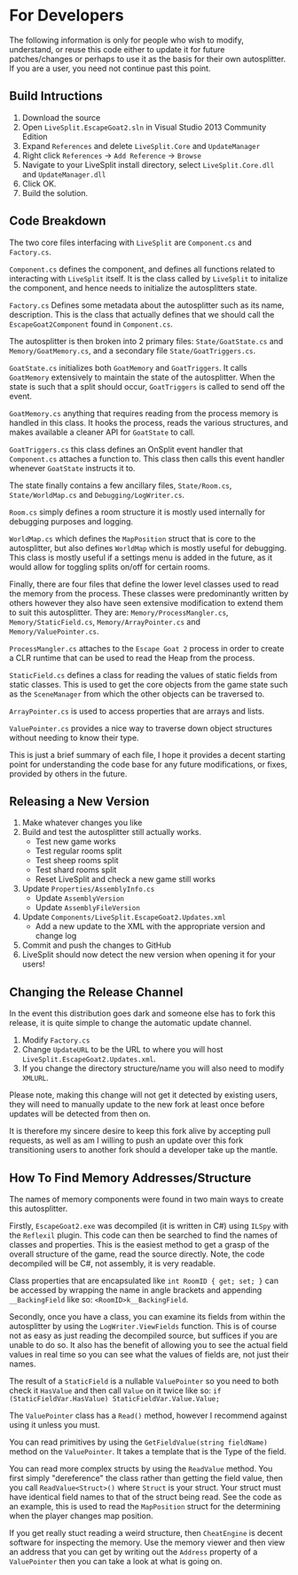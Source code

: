 # For Developers #

The following information is only for people who wish to modify, understand, or
reuse this code either to update it for future patches/changes or perhaps to
use it as the basis for their own autosplitter. If you are a user, you need not
continue past this point.

## Build Intructions ##

1. Download the source
2. Open `LiveSplit.EscapeGoat2.sln` in Visual Studio 2013 Community Edition
3. Expand `References` and delete `LiveSplit.Core` and `UpdateManager`
4. Right click `References` -> `Add Reference` -> `Browse`
5. Navigate to your LiveSplit install directory, select `LiveSplit.Core.dll`
   and `UpdateManager.dll`
6. Click OK.
7. Build the solution.

## Code Breakdown ##

The two core files interfacing with `LiveSplit` are `Component.cs` and
`Factory.cs`.

`Component.cs` defines the component, and defines all functions related to
interacting with `LiveSplit` itself. It is the class called by `LiveSplit` to
initalize the component, and hence needs to initialize the autosplitters state.

`Factory.cs` Defines some metadata about the autosplitter such as its name,
description. This is the class that actually defines that we should call the
`EscapeGoat2Component` found in `Component.cs`.

The autosplitter is then broken into 2 primary files: `State/GoatState.cs` and
`Memory/GoatMemory.cs`, and a secondary file `State/GoatTriggers.cs`.

`GoatState.cs` initializes both `GoatMemory` and `GoatTriggers`. It calls
`GoatMemory` extensively to maintain the state of the autosplitter. When the
state is such that a split should occur, `GoatTriggers` is called to send off
the event.

`GoatMemory.cs` anything that requires reading from the process memory is
handled in this class. It hooks the process, reads the various structures, and
makes available a cleaner API for `GoatState` to call.

`GoatTriggers.cs` this class defines an OnSplit event handler that
`Component.cs` attaches a function to. This class then calls this event handler
whenever `GoatState` instructs it to.

The state finally contains a few ancillary files, `State/Room.cs`,
`State/WorldMap.cs` and `Debugging/LogWriter.cs`.

`Room.cs` simply defines a room structure it is mostly used internally for
debugging purposes and logging.

`WorldMap.cs` which defines the `MapPosition` struct that is core to the
autosplitter, but also defines `WorldMap` which is mostly useful for debugging.
This class is mostly useful if a settings menu is added in the future, as it
would allow for toggling splits on/off for certain rooms.

Finally, there are four files that define the lower level classes used to read
the memory from the process. These classes were predominantly written by others
however they also have seen extensive modification to extend them to suit this
autosplitter. They are: `Memory/ProcessMangler.cs`, `Memory/StaticField.cs`,
`Memory/ArrayPointer.cs` and `Memory/ValuePointer.cs`.

`ProcessMangler.cs` attaches to the `Escape Goat 2` process in order to create
a CLR runtime that can be used to read the Heap from the process.

`StaticField.cs` defines a class for reading the values of static fields from
static classes. This is used to get the core objects from the game state such
as the `SceneManager` from which the other objects can be traversed to.

`ArrayPointer.cs` is used to access properties that are arrays and lists.

`ValuePointer.cs` provides a nice way to traverse down object structures
without needing to know their type.

This is just a brief summary of each file, I hope it provides a decent starting
point for understanding the code base for any future modifications, or fixes,
provided by others in the future.

## Releasing a New Version ##

1. Make whatever changes you like
2. Build and test the autosplitter still actually works.
    - Test new game works
    - Test regular rooms split
    - Test sheep rooms split
    - Test shard rooms split
    - Reset LiveSplit and check a new game still works
3. Update `Properties/AssemblyInfo.cs`
    - Update `AssemblyVersion`
    - Update `AssemblyFileVersion`
4. Update `Components/LiveSplit.EscapeGoat2.Updates.xml`
    - Add a new update to the XML with the appropriate version and change log
5. Commit and push the changes to GitHub
6. LiveSplit should now detect the new version when opening it for your users!

## Changing the Release Channel ##

In the event this distribution goes dark and someone else has to fork this
release, it is quite simple to change the automatic update channel.

1. Modify `Factory.cs`
2. Change `UpdateURL` to be the URL to where you will host
   `LiveSplit.EscapeGoat2.Updates.xml`. 
3. If you change the directory structure/name you will also need to modify
   `XMLURL`.

Please note, making this change will not get it detected by existing users,
they will need to manually update to the new fork at least once before updates
will be detected from then on. 

It is therefore my sincere desire to keep this fork alive by accepting pull
requests, as well as am I willing to push an update over this fork
transitioning users to another fork should a developer take up the mantle.

## How To Find Memory Addresses/Structure ##

The names of memory components were found in two main ways to create this
autosplitter. 

Firstly, `EscapeGoat2.exe` was decompiled (it is written in C#) using `ILSpy`
with the `Reflexil` plugin. This code can then be searched to find the names of
classes and properties. This is the easiest method to get a grasp of the
overall structure of the game, read the source directly. Note, the code
decompiled will be C#, not assembly, it is very readable. 

Class properties that are encapsulated like `int RoomID { get; set; }` can be
accessed by wrapping the name in angle brackets and appending `__BackingField` like
so: `<RoomID>k__BackingField`.

Secondly, once you have a class, you can examine its fields from within the
autosplitter by using the `LogWriter.ViewFields` function. This is of course
not as easy as just reading the decompiled source, but suffices if you are
unable to do so. It also has the benefit of allowing you to see the actual
field values in real time so you can see what the values of fields are, not
just their names.

The result of a `StaticField` is a nullable `ValuePointer` so you need to both
check it `HasValue` and then call `Value` on it twice like so:
`if (StaticFieldVar.HasValue) StaticFieldVar.Value.Value;`

The `ValuePointer` class has a `Read()` method, however I recommend against
using it unless you must. 

You can read primitives by using the `GetFieldValue(string fieldName)` method
on the `ValuePointer`. It takes a template that is the Type of the field.

You can read more complex structs by using the `ReadValue` method. You first
simply "dereference" the class rather than getting the field value, then you
call `ReadValue<Struct>()` where `Struct` is your struct. Your struct must have
identical field names to that of the struct being read. See the code as an
example, this is used to read the `MapPosition` struct for the determining when
the player changes map position.

If you get really stuct reading a weird structure, then `CheatEngine` is decent
software for inspecting the memory. Use the memory viewer and then view an
address that you can get by writing out the `Address` property of a
`ValuePointer` then you can take a look at what is going on.
